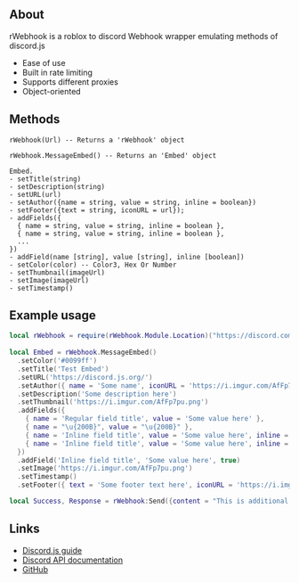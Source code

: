 ## About
rWebhook is a roblox to discord Webhook wrapper emulating methods of discord.js

- Ease of use
- Built in rate limiting
- Supports different proxies
- Object-oriented

## Methods
```
rWebhook(Url) -- Returns a 'rWebhook' object
		
rWebhook.MessageEmbed() -- Returns an 'Embed' object

Embed.
- setTitle(string)
- setDescription(string)
- setURL(url)
- setAuthor({name = string, value = string, inline = boolean})
- setFooter({text = string, iconURL = url});
- addFields({
  { name = string, value = string, inline = boolean },
  { name = string, value = string, inline = boolean },
  ...
})
- addField(name [string], value [string], inline [boolean])
- setColor(color) -- Color3, Hex Or Number
- setThumbnail(imageUrl)
- setImage(imageUrl)
- setTimestamp()
```

## Example usage
```lua
local rWebhook = require(rWebhook.Module.Location)("https://discord.com/api/webhooks/xxxxxxxxxxxx/xxxxxxxxxxxx")
		
local Embed = rWebhook.MessageEmbed()
  .setColor('#0099ff')
  .setTitle('Test Embed')
  .setURL('https://discord.js.org/')
  .setAuthor({ name = 'Some name', iconURL = 'https://i.imgur.com/AfFp7pu.png', url = 'https://discord.js.org' })
  .setDescription('Some description here')
  .setThumbnail('https://i.imgur.com/AfFp7pu.png')
  .addFields({
    { name = 'Regular field title', value = 'Some value here' },
    { name = "\u{200B}", value = "\u{200B}" },
    { name = 'Inline field title', value = 'Some value here', inline = true },
    { name = 'Inline field title', value = 'Some value here', inline = true },
  })
  .addField('Inline field title', 'Some value here', true)
  .setImage('https://i.imgur.com/AfFp7pu.png')
  .setTimestamp()
  .setFooter({ text = 'Some footer text here', iconURL = 'https://i.imgur.com/AfFp7pu.png' });

local Success, Response = rWebhook:Send({content = "This is additional text!", embeds = {Embed}})
```

## Links
- [Discord.js guide](https://discordjs.guide/popular-topics/embeds.html#embed-preview)
- [Discord API documentation](https://discord.com/developers/docs/resources/channel#embed-object-embed-limits)
- [GitHub](https://github.com/OssieNomae/rWebhook)
